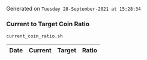 Generated on `Tuesday 28-September-2021 at 15:28:34`

### Current to Target Coin Ratio
`current_coin_ratio.sh`

Date|Current|Target|Ratio
---|---|---|---
